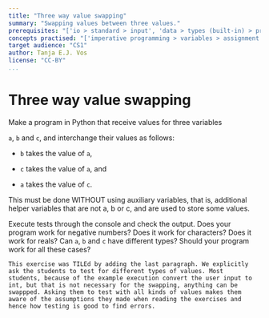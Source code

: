 ```yaml
---
title: "Three way value swapping"
summary: "Swapping values between three values."
prerequisites: "['io > standard > input', 'data > types (built-in) > primitive > numeric', 'imperative programming > variables > variable declaration', 'imperative programming > variables > assignment']"
concepts practised: "['imperative programming > variables > assignment']"
target audience: "CS1"
author: Tanja E.J. Vos
license: "CC-BY"
...
```


# Three way value swapping





Make a program in Python that receive values for three variables

`a`, `b` and `c`, and interchange their values as follows:

-   `b` takes the value of `a`,

-   `c` takes the value of `a`, and

-   `a` takes the value of `c`.

This must be done WITHOUT using auxiliary variables, that is,
additional helper variables that are not a, b or c, and are used to
store some values.

Execute tests through the console and check the output. Does your
program work for negative numbers? Does it work for characters? Does
it work for reals? Can `a`, `b` and `c` have different types? Should
your program work for all these cases?

```testruntile
This exercise was TILEd by adding the last paragraph. We explicitly
ask the students to test for different types of values. Most
students, because of the example execution convert the user input to
int, but that is not necessary for the swapping, anything can be
swappped. Asking them to test with all kinds of values makes them
aware of the assumptions they made when reading the exercises and
hence how testing is good to find errors.
```
